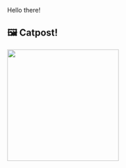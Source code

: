Hello there!



## 🖼️ Catpost!

<sub>
    <img src="https://cdn2.thecatapi.com/images/2ka.gif" height="256">
</sub>

